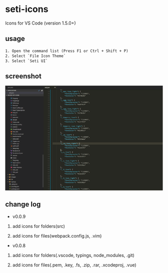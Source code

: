 # seti-icons

Icons for VS Code (version 1.5.0+)

## usage 

    1. Open the command list (Press F1 or Ctrl + Shift + P)
    2. Select `File Icon Theme`
    3. Select `Seti UI`

## screenshot

![screenshot](./screenshot.png)

## change log

- v0.0.9

 1. add icons for folders(src)

 2. add icons for files(webpack.config.js, .vim)

- v0.0.8 

 1. add icons for folders(.vscode, typings, node_modules, .git)

 2. add icons for files(.pem, .key, .fs, .zip, .rar, .xcodeproj, .vue)